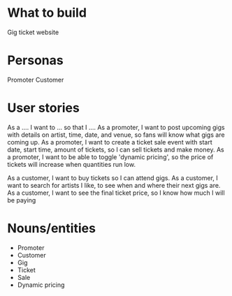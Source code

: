 # What to build
Gig ticket website

# Personas
Promoter
Customer

# User stories
As a .... I want to ... so that I ....
As a promoter, I want to post upcoming gigs with details on artist, time, date, and venue, so fans will know what gigs are coming up.
As a promoter, I want to create a ticket sale event with start date, start time, amount of tickets, so I can sell tickets and make money.
As a promoter, I want to be able to toggle 'dynamic pricing', so the price of tickets will increase when quantities run low.

As a customer, I want to buy tickets so I can attend gigs.
As a customer, I want to search for artists I like, to see when and where their next gigs are.
As a customer, I want to see the final ticket price, so I know how much I will be paying


# Nouns/entities
* Promoter
* Customer
* Gig
* Ticket
* Sale
* Dynamic pricing
